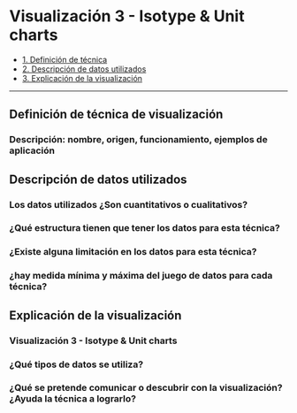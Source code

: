 # Visualización 3 - Isotype & Unit charts


- [1. Definición de técnica](#Definición-de-técnica)
- [2. Descripción de datos utilizados](#Descripción-de-datos-utilizados)
- [3. Explicación de la visualización](#Explicación-de-la-visualización)

---

## Definición de técnica de visualización
### Descripción: nombre, origen, funcionamiento, ejemplos de aplicación


## Descripción de datos utilizados
### Los datos utilizados ¿Son cuantitativos o cualitativos?
### ¿Qué estructura tienen que tener los datos para esta técnica?
### ¿Existe alguna limitación en los datos para esta técnica? 
### ¿hay medida mínima y máxima del juego de datos para cada técnica?

## Explicación de la visualización
### Visualización 3 - Isotype & Unit charts
### ¿Qué tipos de datos se utiliza? 
### ¿Qué se pretende comunicar o descubrir con la visualización? ¿Ayuda la técnica a lograrlo?
